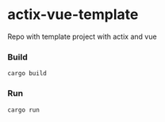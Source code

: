 # actix-vue-template
Repo with template project with actix and vue

### Build
```
cargo build
```

### Run
```
cargo run
```
